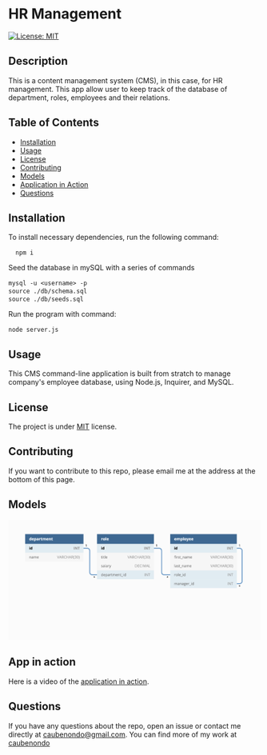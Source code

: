 # HR Management

[![License: MIT](https://img.shields.io/badge/License-MIT-yellow.svg)](https://opensource.org/licenses/MIT)

## Description

This is a content management system (CMS), in this case, for HR management. This app allow user to keep track of the database of department, roles, employees and their relations.

## Table of Contents

-   [Installation](#Installation)
-   [Usage](#Usage)
-   [License](#License)
-   [Contributing](#Contributing)
-   [Models](#Models)
-   [Application in Action](#Tests)
-   [Questions](#Questions)

## Installation <a name='Installation'></a>

To install necessary dependencies, run the following command:

```
  npm i
```

Seed the database in mySQL with a series of commands

```
mysql -u <username> -p
source ./db/schema.sql
source ./db/seeds.sql
```

Run the program with command:
```
node server.js
```

## Usage <a name='Usage'></a>

This CMS command-line application is built from stratch to manage company's employee database, using Node.js, Inquirer, and MySQL.

## License <a name='License'></a>

The project is under [MIT](https://opensource.org/licenses/MIT) license.

## Contributing <a name='Contributing'></a>

If you want to contribute to this repo, please email me at the address at the bottom of this page.

## Models <a name='Models'></a>
![Database Diagram](./Given/Assets/12-sql-homework-demo-01.png)

## App in action <a name='Tests'></a>

Here is a video of the [application in action](https://www.youtube.com/watch?v=2hTk_XiXczk).



## Questions <a name='Questions'></a>

If you have any questions about the repo, open an issue or contact me directly at caubenondo@gmail.com.
You can find more of my work at [caubenondo](https://github.com/caubenondo)
